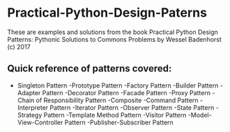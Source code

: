 # Practical-Python-Design-Paterns

These are examples and solutions from the book Practical Python Design Patterns: Pythonic Solutions to Commons Problems by Wessel Badenhorst (c) 2017

## Quick reference of patterns covered:

- Singleton Pattern
-Prototype Pattern
-Factory Pattern
-Builder Pattern
-Adapter Pattern
-Decorator Pattern
-Facade Pattern
-Proxy Pattern
-Chain of Responsibility Pattern
-Composite
-Command Pattern
-Interpreter Pattern
-Iterator Pattern
-Observer Pattern
-State Pattern
-Strategy Pattern
-Template Method Pattern
-Visitor Pattern
-Model-View-Controller Pattern
-Publisher-Subscriber Pattern
